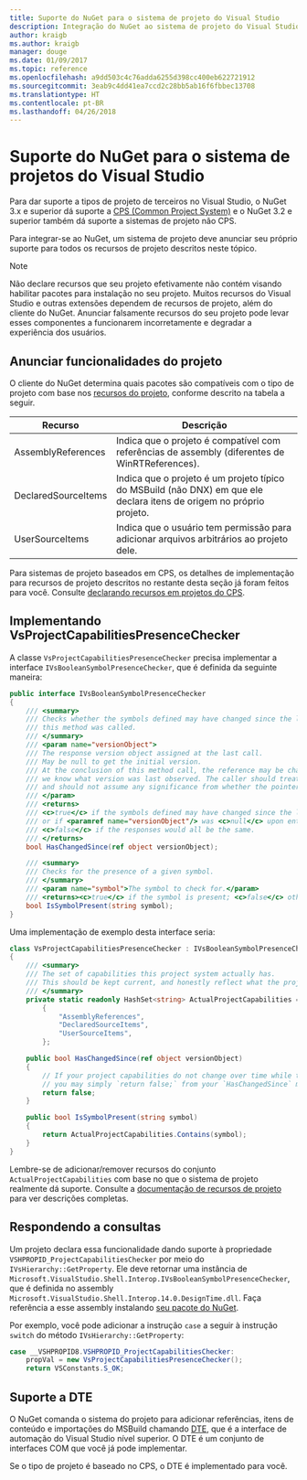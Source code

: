 ```yaml
---
title: Suporte do NuGet para o sistema de projeto do Visual Studio
description: Integração do NuGet ao sistema de projeto do Visual Studio para tipos de projetos de terceiros.
author: kraigb
ms.author: kraigb
manager: douge
ms.date: 01/09/2017
ms.topic: reference
ms.openlocfilehash: a9dd503c4c76adda6255d398cc400eb622721912
ms.sourcegitcommit: 3eab9c4dd41ea7ccd2c28bb5ab16f6fbbec13708
ms.translationtype: HT
ms.contentlocale: pt-BR
ms.lasthandoff: 04/26/2018
---
```

# <a name="nuget-support-for-the-visual-studio-project-system"></a>Suporte do NuGet para o sistema de projetos do Visual Studio

Para dar suporte a tipos de projeto de terceiros no Visual Studio, o NuGet 3.x e superior dá suporte a [CPS (Common Project System)](https://github.com/Microsoft/VSProjectSystem/blob/master/doc/overview/intro.md) e o NuGet 3.2 e superior também dá suporte a sistemas de projeto não CPS.

Para integrar-se ao NuGet, um sistema de projeto deve anunciar seu próprio suporte para todos os recursos de projeto descritos neste tópico.

> [!Note]
> Não declare recursos que seu projeto efetivamente não contém visando habilitar pacotes para instalação no seu projeto. Muitos recursos do Visual Studio e outras extensões dependem de recursos de projeto, além do cliente do NuGet. Anunciar falsamente recursos do seu projeto pode levar esses componentes a funcionarem incorretamente e degradar a experiência dos usuários.

## <a name="advertise-project-capabilities"></a>Anunciar funcionalidades do projeto

O cliente do NuGet determina quais pacotes são compatíveis com o tipo de projeto com base nos [recursos do projeto](https://github.com/Microsoft/VSProjectSystem/blob/master/doc/overview/about_project_capabilities.md), conforme descrito na tabela a seguir.

| Recurso | Descrição |
| --- | --- |
| AssemblyReferences | Indica que o projeto é compatível com referências de assembly (diferentes de WinRTReferences). |
| DeclaredSourceItems | Indica que o projeto é um projeto típico do MSBuild (não DNX) em que ele declara itens de origem no próprio projeto. |
| UserSourceItems|Indica que o usuário tem permissão para adicionar arquivos arbitrários ao projeto dele. |

Para sistemas de projeto baseados em CPS, os detalhes de implementação para recursos de projeto descritos no restante desta seção já foram feitos para você. Consulte [declarando recursos em projetos do CPS](https://github.com/Microsoft/VSProjectSystem/blob/master/doc/overview/about_project_capabilities.md#how-to-declare-project-capabilities-in-your-project).

## <a name="implementing-vsprojectcapabilitiespresencechecker"></a>Implementando VsProjectCapabilitiesPresenceChecker

A classe `VsProjectCapabilitiesPresenceChecker` precisa implementar a interface `IVsBooleanSymbolPresenceChecker`, que é definida da seguinte maneira:

```cs
public interface IVsBooleanSymbolPresenceChecker
{
    /// <summary>
    /// Checks whether the symbols defined may have changed since the last time
    /// this method was called.
    /// </summary>
    /// <param name="versionObject">
    /// The response version object assigned at the last call.
    /// May be null to get the initial version.
    /// At the conclusion of this method call, the reference may be changed so that on a subsequent call
    /// we know what version was last observed. The caller should treat this value as an opaque object,
    /// and should not assume any significance from whether the pointer changed or not.
    /// </param>
    /// <returns>
    /// <c>true</c> if the symbols defined may have changed since the last call to this method
    /// or if <paramref name="versionObject"/> was <c>null</c> upon entering this method.
    /// <c>false</c> if the responses would all be the same.
    /// </returns>
    bool HasChangedSince(ref object versionObject);

    /// <summary>
    /// Checks for the presence of a given symbol.
    /// </summary>
    /// <param name="symbol">The symbol to check for.</param>
    /// <returns><c>true</c> if the symbol is present; <c>false</c> otherwise.</returns>
    bool IsSymbolPresent(string symbol);
}
```

Uma implementação de exemplo desta interface seria:

```cs
class VsProjectCapabilitiesPresenceChecker : IVsBooleanSymbolPresenceChecker
{
    /// <summary>
    /// The set of capabilities this project system actually has.
    /// This should be kept current, and honestly reflect what the project can do.
    /// </summary>
    private static readonly HashSet<string> ActualProjectCapabilities = new HashSet<string>(StringComparer.OrdinalIgnoreCase)
        {
            "AssemblyReferences",
            "DeclaredSourceItems",
            "UserSourceItems",
        };

    public bool HasChangedSince(ref object versionObject)
    {
        // If your project capabilities do not change over time while the project is open,
        // you may simply `return false;` from your `HasChangedSince` method.
        return false;
    }

    public bool IsSymbolPresent(string symbol)
    {
        return ActualProjectCapabilities.Contains(symbol);
    }
}
```

Lembre-se de adicionar/remover recursos do conjunto `ActualProjectCapabilities` com base no que o sistema de projeto realmente dá suporte. Consulte a [documentação de recursos de projeto](https://github.com/Microsoft/VSProjectSystem/blob/master/doc/overview/project_capabilities.md) para ver descrições completas.

## <a name="responding-to-queries"></a>Respondendo a consultas

Um projeto declara essa funcionalidade dando suporte à propriedade `VSHPROPID_ProjectCapabilitiesChecker` por meio do `IVsHierarchy::GetProperty`. Ele deve retornar uma instância de `Microsoft.VisualStudio.Shell.Interop.IVsBooleanSymbolPresenceChecker`, que é definida no assembly `Microsoft.VisualStudio.Shell.Interop.14.0.DesignTime.dll`. Faça referência a esse assembly instalando [seu pacote do NuGet](https://www.nuget.org/packages/Microsoft.VisualStudio.Shell.Interop.14.0.DesignTime).

Por exemplo, você pode adicionar a instrução `case` a seguir à instrução `switch` do método `IVsHierarchy::GetProperty`:

```cs
case __VSHPROPID8.VSHPROPID_ProjectCapabilitiesChecker:
    propVal = new VsProjectCapabilitiesPresenceChecker();
    return VSConstants.S_OK;
```

## <a name="dte-support"></a>Suporte a DTE

O NuGet comanda o sistema do projeto para adicionar referências, itens de conteúdo e importações do MSBuild chamando [DTE](/dotnet/api/envdte.dte?view=visualstudiosdk-2017), que é a interface de automação do Visual Studio nível superior. O DTE é um conjunto de interfaces COM que você já pode implementar.

Se o tipo de projeto é baseado no CPS, o DTE é implementado para você.
